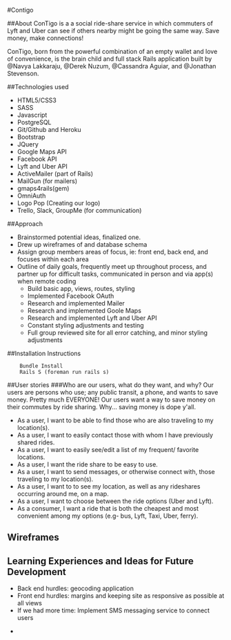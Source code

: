 #Contigo

##About
 ConTigo is a a social ride-share service in which commuters of Lyft and Uber can see if others nearby might be going the same way. Save money, make connections!
 
 ConTigo, born from the powerful combination of an empty wallet and love of convenience, is the brain child and full stack Rails application built by @Navya Lakkaraju, @Derek Nuzum, @Cassandra Aguiar, and @Jonathan Stevenson. 

##Technologies used
  * HTML5/CSS3
  * SASS
  * Javascript
  * PostgreSQL
  * Git/Github and Heroku
  * Bootstrap
  * JQuery 
  * Google Maps API
  * Facebook API
  * Lyft and Uber API
  * ActiveMailer (part of Rails)
  * MailGun (for mailers)
  * gmaps4rails(gem)
  * OmniAuth
  * Logo Pop (Creating our logo)
  * Trello, Slack, GroupMe (for communication)

 ##Approach
  * Brainstormed potential ideas, finalized one.
  * Drew up wireframes of and database schema 
  * Assign group members areas of focus, ie: front end, back end, and focuses within each area
  * Outline of daily goals, frequently meet up throughout process, and partner up for difficult tasks, communicated in person and via app(s) when remote coding
    - Build basic app, views, routes, styling 
    - Implemented Facebook OAuth
    - Research and implemented Mailer  
    - Research and implemented Goole Maps
    - Research and implemented Lyft and Uber API
    - Constant styling adjustments and testing
    - Full group reviewed site for all error catching, and minor styling adjustments

##Installation Instructions
```
    Bundle Install
    Rails S (foreman run rails s)
```

##User stories 
  ###Who are our users, what do they want, and why?
  Our users are persons who use; any public transit, a phone, and wants to save money. Pretty much EVERYONE!
  Our users want a way to save money on their commutes by ride sharing. 
  Why... saving money is dope y'all.

- As a user, I want to be able to find those who are also traveling to my location(s). 
- As a user, I want to easily contact those with whom I have previously shared rides.
- As a user, I want to easily see/edit a list of my frequent/ favorite locations.
- As a user, I want the ride share to be easy to use.
- As a user, I want to send messages, or otherwise connect with, those traveling to my location(s).
- As a user, I want to to see my location, as well as any rideshares occurring around me, on a map.
- As a user, I want to choose between the ride options (Uber and Lyft).
- As a consumer, I want a ride that is both the cheapest and most convenient among my options (e.g- bus, Lyft, Taxi, Uber, ferry).

## Wireframes

## Learning Experiences and Ideas for Future Development
 * Back end hurdles: geocoding application
 * Front end hurdles: margins and keeping site as responsive as possible at all views
 * If we had more time: Implement SMS messaging service to connect users 
  -
